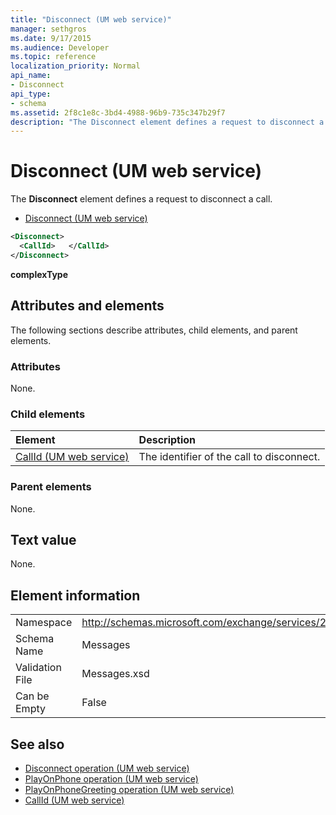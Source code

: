 ```yaml
---
title: "Disconnect (UM web service)"
manager: sethgros
ms.date: 9/17/2015
ms.audience: Developer
ms.topic: reference
localization_priority: Normal
api_name:
- Disconnect
api_type:
- schema
ms.assetid: 2f8c1e8c-3bd4-4988-96b9-735c347b29f7
description: "The Disconnect element defines a request to disconnect a call."
---
```


# Disconnect (UM web service)

The **Disconnect** element defines a request to disconnect a call. 
  
- [Disconnect (UM web service)](disconnect-um-web-service.md)
  
```xml
<Disconnect>
  <CallId>   </CallId>
</Disconnect>
```

 **complexType**
## Attributes and elements

The following sections describe attributes, child elements, and parent elements.
  
### Attributes

None.
  
### Child elements

|**Element**|**Description**|
|:-----|:-----|
|[CallId (UM web service)](callid-um-web-service.md) <br/> |The identifier of the call to disconnect.  <br/> |
   
### Parent elements

None.
  
## Text value

None.
  
## Element information

|||
|:-----|:-----|
|Namespace  <br/> |http://schemas.microsoft.com/exchange/services/2006/messages  <br/> |
|Schema Name  <br/> |Messages  <br/> |
|Validation File  <br/> |Messages.xsd  <br/> |
|Can be Empty  <br/> |False  <br/> |
   
## See also

- [Disconnect operation (UM web service)](disconnect-operation-um-web-service.md)  
- [PlayOnPhone operation (UM web service)](playonphone-operation-um-web-service.md) 
- [PlayOnPhoneGreeting operation (UM web service)](playonphonegreeting-operation-um-web-service.md)  
- [CallId (UM web service)](callid-um-web-service.md)

